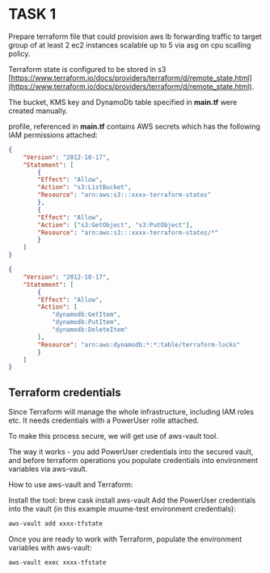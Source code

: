 # TASK 1
Prepare terraform file that could provision aws lb forwarding traffic to target group of at least 2 ec2 instances scalable up to 5 via asg on cpu scalling policy.


Terraform state is configured to be stored in s3 [https://www.terraform.io/docs/providers/terraform/d/remote_state.html](https://www.terraform.io/docs/providers/terraform/d/remote_state.html).

The bucket, KMS key and DynamoDb table specified in **main.tf** were created manually.

profile, referenced in **main.tf** contains AWS secrets which has the following IAM permissions attached:

```json
{
    "Version": "2012-10-17",
    "Statement": [
        {
        "Effect": "Allow",
        "Action": "s3:ListBucket",
        "Resource": "arn:aws:s3:::xxxx-terraform-states"
        },
        {
        "Effect": "Allow",
        "Action": ["s3:GetObject", "s3:PutObject"],
        "Resource": "arn:aws:s3:::xxxx-terraform-states/*"
        }
    ]
}
```

```json
{
    "Version": "2012-10-17",
    "Statement": [
        {
        "Effect": "Allow",
        "Action": [
            "dynamodb:GetItem",
            "dynamodb:PutItem",
            "dynamodb:DeleteItem"
        ],
        "Resource": "arn:aws:dynamodb:*:*:table/terraform-locks"
        }
    ]
}
```

## Terraform credentials
Since Terraform will manage the whole infrastructure, including IAM roles etc. It needs credentials with a PowerUser rolle attached.

To make this process secure, we will get use of aws-vault tool.

The way it works - you add PowerUser credentials into the secured vault, and before terraform operations you populate credentials into environment variables via aws-vault.

How to use aws-vault and Terraform:

Install the tool: brew cask install aws-vault
Add the PowerUser credentials into the vault (in this example muume-test environment credentials): 
```sh
aws-vault add xxxx-tfstate
```
Once you are ready to work with Terraform, populate the environment variables with aws-vault: 
```sh
aws-vault exec xxxx-tfstate
```
